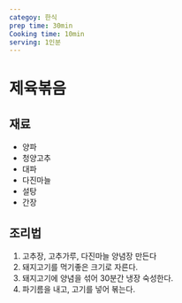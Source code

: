 ```yaml
---
categoy: 한식
prep time: 30min
Cooking time: 10min
serving: 1인분
---
```

 
 
 # 제육볶음

 ## 재료
* 양파
* 청양고추
* 대파
* 다진마늘
* 설탕
* 간장


 ## 조리법

 1. 고추장, 고추가루, 다진마늘 양념장 만든다
 2. 돼지고기를 먹기좋은 크기로 자른다.
 3. 돼지고기에 양념을 섞어 30분간 냉장 숙성한다.
 4. 파기름을 내고, 고기를 넣어 볶는다.
 
